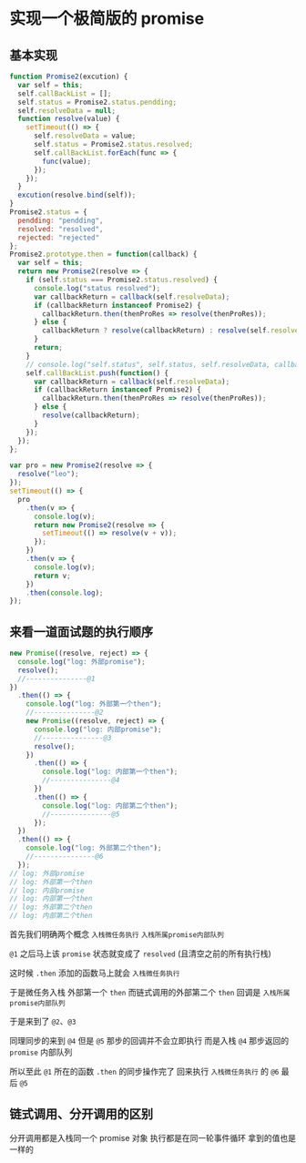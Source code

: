 # 实现一个极简版的 promise

## 基本实现

```js
function Promise2(excution) {
  var self = this;
  self.callBackList = [];
  self.status = Promise2.status.pendding;
  self.resolveData = null;
  function resolve(value) {
    setTimeout(() => {
      self.resolveData = value;
      self.status = Promise2.status.resolved;
      self.callBackList.forEach(func => {
        func(value);
      });
    });
  }
  excution(resolve.bind(self));
}
Promise2.status = {
  pendding: "pendding",
  resolved: "resolved",
  rejected: "rejected"
};
Promise2.prototype.then = function(callback) {
  var self = this;
  return new Promise2(resolve => {
    if (self.status === Promise2.status.resolved) {
      console.log("status resolved");
      var callbackReturn = callback(self.resolveData);
      if (callbackReturn instanceof Promise2) {
        callbackReturn.then(thenProRes => resolve(thenProRes));
      } else {
        callbackReturn ? resolve(callbackReturn) : resolve(self.resolveData);
      }
      return;
    }
    // console.log("self.status", self.status, self.resolveData, callbackReturn);
    self.callBackList.push(function() {
      var callbackReturn = callback(self.resolveData);
      if (callbackReturn instanceof Promise2) {
        callbackReturn.then(thenProRes => resolve(thenProRes));
      } else {
        resolve(callbackReturn);
      }
    });
  });
};

var pro = new Promise2(resolve => {
  resolve("leo");
});
setTimeout(() => {
  pro
    .then(v => {
      console.log(v);
      return new Promise2(resolve => {
        setTimeout(() => resolve(v + v));
      });
    })
    .then(v => {
      console.log(v);
      return v;
    })
    .then(console.log);
});
```

## 来看一道面试题的执行顺序

```js
new Promise((resolve, reject) => {
  console.log("log: 外部promise");
  resolve();
  //---------------@1
})
  .then(() => {
    console.log("log: 外部第一个then");
    //---------------@2
    new Promise((resolve, reject) => {
      console.log("log: 内部promise");
      //---------------@3
      resolve();
    })
      .then(() => {
        console.log("log: 内部第一个then");
        //---------------@4
      })
      .then(() => {
        console.log("log: 内部第二个then");
        //---------------@5
      });
  })
  .then(() => {
    console.log("log: 外部第二个then");
    //---------------@6
  });
// log: 外部promise
// log: 外部第一个then
// log: 内部promise
// log: 内部第一个then
// log: 外部第二个then
// log: 内部第二个then
```

首先我们明确两个概念 `入栈微任务执行` `入栈所属promise内部队列`

`@1` 之后马上该 `promise` 状态就变成了 `resolved` (且清空之前的所有执行栈)

这时候 `.then` 添加的函数马上就会 `入栈微任务执行`

于是微任务入栈 外部第一个 `then` 而链式调用的外部第二个 `then` 回调是 `入栈所属promise内部队列`

于是来到了 `@2`、`@3`

同理同步的来到 `@4` 但是 `@5` 那步的回调并不会立即执行 而是入栈 `@4` 那步返回的 `promise` 内部队列

所以至此 `@1` 所在的函数 `.then` 的同步操作完了 回来执行 `入栈微任务执行` 的 `@6` 最后 `@5`

## 链式调用、分开调用的区别

分开调用都是入栈同一个 promise 对象 执行都是在同一轮事件循环 拿到的值也是一样的
